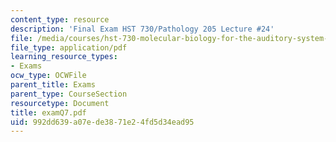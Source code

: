 ```yaml
---
content_type: resource
description: 'Final Exam HST 730/Pathology 205 Lecture #24'
file: /media/courses/hst-730-molecular-biology-for-the-auditory-system-fall-2002/992dd639a07ede3871e24fd5d34ead95_examQ7.pdf
file_type: application/pdf
learning_resource_types:
- Exams
ocw_type: OCWFile
parent_title: Exams
parent_type: CourseSection
resourcetype: Document
title: examQ7.pdf
uid: 992dd639-a07e-de38-71e2-4fd5d34ead95
---
```

